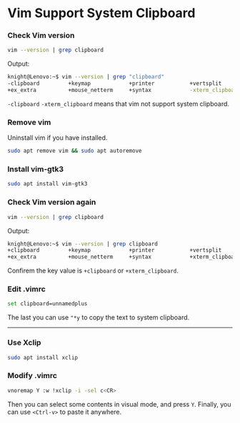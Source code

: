 # Vim Support System Clipboard

### Check Vim version

```bash
vim --version | grep clipboard
```

Output:

```bash
knight@Lenovo:~$ vim --version | grep "clipboard"
-clipboard         +keymap            +printer           +vertsplit
+ex_extra          +mouse_netterm     +syntax            -xterm_clipboard
```

`-clipboard` `-xterm_clipboard` means that vim not support system clipboard.

### Remove vim

Uninstall vim if you have installed.

```bash
sudo apt remove vim && sudo apt autoremove
```

### Install vim-gtk3

```bash
sudo apt install vim-gtk3
```

### Check Vim version again

```bash
vim --version | grep clipboard
```

Output:

```bash
knight@Lenovo:~$ vim --version | grep clipboard
+clipboard         +keymap            +printer           +vertsplit
+ex_extra          +mouse_netterm     +syntax            +xterm_clipboard
```

Confirem the key value is `+clipboard` or `+xterm_clipboard`.

### Edit .vimrc

```bash
set clipboard=unnamedplus
```

The last you can use `"*y` to copy the text to system clipboard.

---

### Use Xclip

```bash
sudo apt install xclip
```

### Modify .vimrc

```bash
vnoremap Y :w !xclip -i -sel c<CR>
```

Then you can select some contents in visual mode, and press `Y`. Finally, you can use `<Ctrl-v>` to paste it anywhere.
